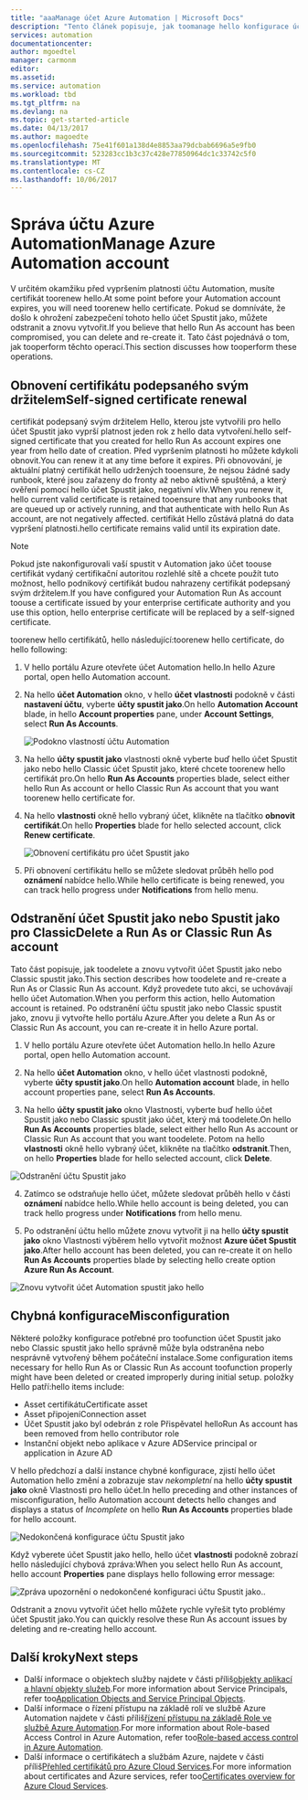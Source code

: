 ```yaml
---
title: "aaaManage účet Azure Automation | Microsoft Docs"
description: "Tento článek popisuje, jak toomanage hello konfigurace účtu Automation, například chybné konfigurace, odstranění a obnovení certifikátu."
services: automation
documentationcenter: 
author: mgoedtel
manager: carmonm
editor: 
ms.assetid: 
ms.service: automation
ms.workload: tbd
ms.tgt_pltfrm: na
ms.devlang: na
ms.topic: get-started-article
ms.date: 04/13/2017
ms.author: magoedte
ms.openlocfilehash: 75e41f601a138d4e8853aa79dcbab6696a5e9fb0
ms.sourcegitcommit: 523283cc1b3c37c428e77850964dc1c33742c5f0
ms.translationtype: MT
ms.contentlocale: cs-CZ
ms.lasthandoff: 10/06/2017
---
```

# <a name="manage-azure-automation-account"></a><span data-ttu-id="c8b97-103">Správa účtu Azure Automation</span><span class="sxs-lookup"><span data-stu-id="c8b97-103">Manage Azure Automation account</span></span>
<span data-ttu-id="c8b97-104">V určitém okamžiku před vypršením platnosti účtu Automation, musíte certifikát toorenew hello.</span><span class="sxs-lookup"><span data-stu-id="c8b97-104">At some point before your Automation account expires, you will need toorenew hello certificate.</span></span> <span data-ttu-id="c8b97-105">Pokud se domníváte, že došlo k ohrožení zabezpečení tohoto hello účet Spustit jako, můžete odstranit a znovu vytvořit.</span><span class="sxs-lookup"><span data-stu-id="c8b97-105">If you believe that hello Run As account has been compromised, you can delete and re-create it.</span></span> <span data-ttu-id="c8b97-106">Tato část pojednává o tom, jak tooperform těchto operací.</span><span class="sxs-lookup"><span data-stu-id="c8b97-106">This section discusses how tooperform these operations.</span></span>

## <a name="self-signed-certificate-renewal"></a><span data-ttu-id="c8b97-107">Obnovení certifikátu podepsaného svým držitelem</span><span class="sxs-lookup"><span data-stu-id="c8b97-107">Self-signed certificate renewal</span></span>
<span data-ttu-id="c8b97-108">certifikát podepsaný svým držitelem Hello, kterou jste vytvořili pro hello účet Spustit jako vyprší platnost jeden rok z hello data vytvoření.</span><span class="sxs-lookup"><span data-stu-id="c8b97-108">hello self-signed certificate that you created for hello Run As account expires one year from hello date of creation.</span></span> <span data-ttu-id="c8b97-109">Před vypršením platnosti ho můžete kdykoli obnovit.</span><span class="sxs-lookup"><span data-stu-id="c8b97-109">You can renew it at any time before it expires.</span></span> <span data-ttu-id="c8b97-110">Při obnovování, je aktuální platný certifikát hello udržených tooensure, že nejsou žádné sady runbook, které jsou zařazeny do fronty až nebo aktivně spuštěná, a který ověření pomocí hello účet Spustit jako, negativní vliv.</span><span class="sxs-lookup"><span data-stu-id="c8b97-110">When you renew it, hello current valid certificate is retained tooensure that any runbooks that are queued up or actively running, and that authenticate with hello Run As account, are not negatively affected.</span></span> <span data-ttu-id="c8b97-111">certifikát Hello zůstává platná do data vypršení platnosti.</span><span class="sxs-lookup"><span data-stu-id="c8b97-111">hello certificate remains valid until its expiration date.</span></span>

> [!NOTE]
> <span data-ttu-id="c8b97-112">Pokud jste nakonfigurovali vaší spustit v Automation jako účet toouse certifikát vydaný certifikační autoritou rozlehlé sítě a chcete použít tuto možnost, hello podnikový certifikát budou nahrazeny certifikát podepsaný svým držitelem.</span><span class="sxs-lookup"><span data-stu-id="c8b97-112">If you have configured your Automation Run As account toouse a certificate issued by your enterprise certificate authority and you use this option, hello enterprise certificate will be replaced by a self-signed certificate.</span></span>

<span data-ttu-id="c8b97-113">toorenew hello certifikátů, hello následující:</span><span class="sxs-lookup"><span data-stu-id="c8b97-113">toorenew hello certificate, do hello following:</span></span>

1. <span data-ttu-id="c8b97-114">V hello portálu Azure otevřete účet Automation hello.</span><span class="sxs-lookup"><span data-stu-id="c8b97-114">In hello Azure portal, open hello Automation account.</span></span>

2. <span data-ttu-id="c8b97-115">Na hello **účet Automation** okno, v hello **účet vlastnosti** podokně v části **nastavení účtu**, vyberte **účty spustit jako**.</span><span class="sxs-lookup"><span data-stu-id="c8b97-115">On hello **Automation Account** blade, in hello **Account properties** pane, under **Account Settings**, select **Run As Accounts**.</span></span>

    ![Podokno vlastností účtu Automation](media/automation-manage-account/automation-account-properties-pane.png)
3. <span data-ttu-id="c8b97-117">Na hello **účty spustit jako** vlastnosti okně vyberte buď hello účet Spustit jako nebo hello Classic účet Spustit jako, které chcete toorenew hello certifikát pro.</span><span class="sxs-lookup"><span data-stu-id="c8b97-117">On hello **Run As Accounts** properties blade, select either hello Run As account or hello Classic Run As account that you want toorenew hello certificate for.</span></span>

4. <span data-ttu-id="c8b97-118">Na hello **vlastnosti** okně hello vybraný účet, klikněte na tlačítko **obnovit certifikát**.</span><span class="sxs-lookup"><span data-stu-id="c8b97-118">On hello **Properties** blade for hello selected account, click **Renew certificate**.</span></span>

    ![Obnovení certifikátu pro účet Spustit jako](media/automation-manage-account/automation-account-renew-runas-certificate.png)

5. <span data-ttu-id="c8b97-120">Při obnovení certifikátu hello se můžete sledovat průběh hello pod **oznámení** nabídce hello.</span><span class="sxs-lookup"><span data-stu-id="c8b97-120">While hello certificate is being renewed, you can track hello progress under **Notifications** from hello menu.</span></span>

## <a name="delete-a-run-as-or-classic-run-as-account"></a><span data-ttu-id="c8b97-121">Odstranění účet Spustit jako nebo Spustit jako pro Classic</span><span class="sxs-lookup"><span data-stu-id="c8b97-121">Delete a Run As or Classic Run As account</span></span>
<span data-ttu-id="c8b97-122">Tato část popisuje, jak toodelete a znovu vytvořit účet Spustit jako nebo Classic spustit jako.</span><span class="sxs-lookup"><span data-stu-id="c8b97-122">This section describes how toodelete and re-create a Run As or Classic Run As account.</span></span> <span data-ttu-id="c8b97-123">Když provedete tuto akci, se uchovávají hello účet Automation.</span><span class="sxs-lookup"><span data-stu-id="c8b97-123">When you perform this action, hello Automation account is retained.</span></span> <span data-ttu-id="c8b97-124">Po odstranění účtu spustit jako nebo Classic spustit jako, znovu ji vytvořte hello portálu Azure.</span><span class="sxs-lookup"><span data-stu-id="c8b97-124">After you delete a Run As or Classic Run As account, you can re-create it in hello Azure portal.</span></span>

1. <span data-ttu-id="c8b97-125">V hello portálu Azure otevřete účet Automation hello.</span><span class="sxs-lookup"><span data-stu-id="c8b97-125">In hello Azure portal, open hello Automation account.</span></span>

2. <span data-ttu-id="c8b97-126">Na hello **účet Automation** okno, v hello účet vlastnosti podokně, vyberte **účty spustit jako**.</span><span class="sxs-lookup"><span data-stu-id="c8b97-126">On hello **Automation account** blade, in hello account properties pane, select **Run As Accounts**.</span></span>

3. <span data-ttu-id="c8b97-127">Na hello **účty spustit jako** okno Vlastnosti, vyberte buď hello účet Spustit jako nebo Classic spustit jako účet, který má toodelete.</span><span class="sxs-lookup"><span data-stu-id="c8b97-127">On hello **Run As Accounts** properties blade, select either hello Run As account or Classic Run As account that you want toodelete.</span></span> <span data-ttu-id="c8b97-128">Potom na hello **vlastnosti** okně hello vybraný účet, klikněte na tlačítko **odstranit**.</span><span class="sxs-lookup"><span data-stu-id="c8b97-128">Then, on hello **Properties** blade for hello selected account, click **Delete**.</span></span>

 ![Odstranění účtu Spustit jako](media/automation-manage-account/automation-account-delete-runas.png)

4. <span data-ttu-id="c8b97-130">Zatímco se odstraňuje hello účet, můžete sledovat průběh hello v části **oznámení** nabídce hello.</span><span class="sxs-lookup"><span data-stu-id="c8b97-130">While hello account is being deleted, you can track hello progress under **Notifications** from hello menu.</span></span>

5. <span data-ttu-id="c8b97-131">Po odstranění účtu hello můžete znovu vytvořit ji na hello **účty spustit jako** okno Vlastnosti výběrem hello vytvořit možnost **Azure účet Spustit jako**.</span><span class="sxs-lookup"><span data-stu-id="c8b97-131">After hello account has been deleted, you can re-create it on hello **Run As Accounts** properties blade by selecting hello create option **Azure Run As Account**.</span></span>

 ![Znovu vytvořit účet Automation spustit jako hello](media/automation-manage-account/automation-account-create-runas.png)

## <a name="misconfiguration"></a><span data-ttu-id="c8b97-133">Chybná konfigurace</span><span class="sxs-lookup"><span data-stu-id="c8b97-133">Misconfiguration</span></span>
<span data-ttu-id="c8b97-134">Některé položky konfigurace potřebné pro toofunction účet Spustit jako nebo Classic spustit jako hello správně může byla odstraněna nebo nesprávně vytvořený během počáteční instalace.</span><span class="sxs-lookup"><span data-stu-id="c8b97-134">Some configuration items necessary for hello Run As or Classic Run As account toofunction properly might have been deleted or created improperly during initial setup.</span></span> <span data-ttu-id="c8b97-135">položky Hello patří:</span><span class="sxs-lookup"><span data-stu-id="c8b97-135">hello items include:</span></span>

* <span data-ttu-id="c8b97-136">Asset certifikátu</span><span class="sxs-lookup"><span data-stu-id="c8b97-136">Certificate asset</span></span>
* <span data-ttu-id="c8b97-137">Asset připojení</span><span class="sxs-lookup"><span data-stu-id="c8b97-137">Connection asset</span></span>
* <span data-ttu-id="c8b97-138">Účet Spustit jako byl odebrán z role Přispěvatel hello</span><span class="sxs-lookup"><span data-stu-id="c8b97-138">Run As account has been removed from hello contributor role</span></span>
* <span data-ttu-id="c8b97-139">Instanční objekt nebo aplikace v Azure AD</span><span class="sxs-lookup"><span data-stu-id="c8b97-139">Service principal or application in Azure AD</span></span>

<span data-ttu-id="c8b97-140">V hello předchozí a další instance chybné konfigurace, zjistí hello účet Automation hello změní a zobrazuje stav *nekompletní* na hello **účty spustit jako** okně Vlastnosti pro hello účet.</span><span class="sxs-lookup"><span data-stu-id="c8b97-140">In hello preceding and other instances of misconfiguration, hello Automation account detects hello changes and displays a status of *Incomplete* on hello **Run As Accounts** properties blade for hello account.</span></span>

![Nedokončená konfigurace účtu Spustit jako](media/automation-manage-account/automation-account-runas-incomplete-config.png)

<span data-ttu-id="c8b97-142">Když vyberete účet Spustit jako hello, hello účet **vlastnosti** podokně zobrazí hello následující chybová zpráva:</span><span class="sxs-lookup"><span data-stu-id="c8b97-142">When you select hello Run As account, hello account **Properties** pane displays hello following error message:</span></span>

![Zpráva upozornění o nedokončené konfiguraci účtu Spustit jako](media/automation-manage-account/automation-account-runas-incomplete-config-msg.png)<span data-ttu-id="c8b97-144">.</span><span class="sxs-lookup"><span data-stu-id="c8b97-144">.</span></span>

<span data-ttu-id="c8b97-145">Odstranit a znovu vytvořit účet hello můžete rychle vyřešit tyto problémy účet Spustit jako.</span><span class="sxs-lookup"><span data-stu-id="c8b97-145">You can quickly resolve these Run As account issues by deleting and re-creating hello account.</span></span>

## <a name="next-steps"></a><span data-ttu-id="c8b97-146">Další kroky</span><span class="sxs-lookup"><span data-stu-id="c8b97-146">Next steps</span></span>
* <span data-ttu-id="c8b97-147">Další informace o objektech služby najdete v části příliš[objekty aplikací a hlavní objekty služeb](../active-directory/active-directory-application-objects.md).</span><span class="sxs-lookup"><span data-stu-id="c8b97-147">For more information about Service Principals, refer too[Application Objects and Service Principal Objects](../active-directory/active-directory-application-objects.md).</span></span>
* <span data-ttu-id="c8b97-148">Další informace o řízení přístupu na základě rolí ve službě Azure Automation najdete v části příliš[řízení přístupu na základě Role ve službě Azure Automation](automation-role-based-access-control.md).</span><span class="sxs-lookup"><span data-stu-id="c8b97-148">For more information about Role-based Access Control in Azure Automation, refer too[Role-based access control in Azure Automation](automation-role-based-access-control.md).</span></span>
* <span data-ttu-id="c8b97-149">Další informace o certifikátech a službám Azure, najdete v části příliš[Přehled certifikátů pro Azure Cloud Services](../cloud-services/cloud-services-certs-create.md).</span><span class="sxs-lookup"><span data-stu-id="c8b97-149">For more information about certificates and Azure services, refer too[Certificates overview for Azure Cloud Services](../cloud-services/cloud-services-certs-create.md).</span></span>
